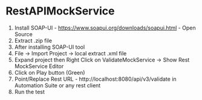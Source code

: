 # RestAPIMockService
1) Install SOAP-UI - https://www.soapui.org/downloads/soapui.html - Open Source
2) Extract .zip file
3) After installing SOAP-UI tool
4) File -> Import Project -> local extract .xml file
5) Expand project then Right Click on ValidateMockService -> Show Rest MockService Editor
6) Click on Play button (Green)
7) Point/Replace Rest URL - http://localhost:8080/api/v3/validate in Automation Suite or any rest client
8) Run the test
